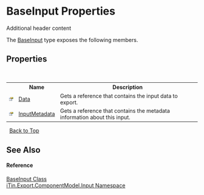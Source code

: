 # BaseInput Properties
Additional header content 

The <a href="T_iTin_Export_ComponentModel_Input_BaseInput">BaseInput</a> type exposes the following members.


## Properties
&nbsp;<table><tr><th></th><th>Name</th><th>Description</th></tr><tr><td>![Public property](media/pubproperty.gif "Public property")</td><td><a href="P_iTin_Export_ComponentModel_Input_BaseInput_Data">Data</a></td><td>
Gets a reference that contains the input data to export.</td></tr><tr><td>![Public property](media/pubproperty.gif "Public property")</td><td><a href="P_iTin_Export_ComponentModel_Input_BaseInput_InputMetadata">InputMetadata</a></td><td>
Gets a reference that contains the metadata information about this input.</td></tr></table>&nbsp;
<a href="#baseinput-properties">Back to Top</a>

## See Also


#### Reference
<a href="T_iTin_Export_ComponentModel_Input_BaseInput">BaseInput Class</a><br /><a href="N_iTin_Export_ComponentModel_Input">iTin.Export.ComponentModel.Input Namespace</a><br />